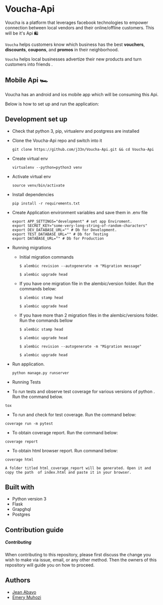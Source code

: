 # Voucha-Api

Voucha is a platform that leverages facebook technologies to empower connection between local vendors and their online/offline customers. This will be it's Api 🛍

`Voucha` helps customers know which business has the best **vouchers**, **discounts**, **coupons**, and **promos** in their neighborhood.

`Voucha` helps local businesses advertize their new products and turn customers into friends .

## Mobile Api 🏎

Voucha has an android and ios mobile app which will be consuming this Api.

Below is how to set up and run the application:

## Development set up

- Check that python 3, pip, virtualenv and postgress are installed

- Clone the Voucha-Api repo and switch into it
    ```
    git clone https://github.com/j33n/Voucha-Api.git && cd Voucha-Api
    ```
- Create virtual env

    ```
    virtualenv --python=python3 venv
    ```
    
- Activate virtual env

    ```
    source venv/bin/activate
    ```
    
- Install dependencies

    ```
    pip install -r requirements.txt
    ```
    
- Create Application environment variables and save them in .env file

    ```
    export APP_SETTINGS="development" # set app Enviroment.
    export SECRET_KEY="some-very-long-string-of-random-characters"
    export DEV_DATABASE_URL="" # Db for Development.
    export TEST_DATABASE_URL="" # Db for Testing
    export DATABASE_URL="" # Db for Production
    ```
    
- Running migrations

    - Initial migration commands
    
        ```
        $ alembic revision --autogenerate -m "Migration message"

        $ alembic upgrade head
        ```
        
    - If you have one migration file in the alembic/version folder. Run the commands below:
    
        ```
        $ alembic stamp head

        $ alembic upgrade head
        ```
        
    - If you have more than 2 migration files in the alembic/versions folder. Run the commands bellow
    
        ```
        $ alembic stamp head

        $ alembic upgrade head

        $ alembic revision --autogenerate -m "Migration message"
        
        $ alembic upgrade head
        ```
        
- Run application.

    ```
    python manage.py runserver
    ```
    
- Running Tests

 - To run tests and observe test coverage for various versions of python . Run the command below.
 
 ```
 tox
 ```
 
 - To run  and check for test coverage. Run the command below:
 
 ```
 coverage run -m pytest
 ```
 
 - To obtain coverage report. Run the command below:

 ```
 coverage report
 ```
 - To obtain html browser report. Run command below:
 ```
 coverage html
 ```
 ```
 A folder titled html_coverage_report will be generated. Open it and copy the path  of index.html and paste it in your browser.
 ```

## Built with
- Python version 3
- Flask
- Grapghql
- Postgres

## Contribution guide
##### Contributing

When contributing to this repository, please first discuss the change you wish to make via issue, email, or any other method.
Then the owners of this repository will guide you on how to proceed.

## Authors

- [Jean Abayo](https://twitter.com/JeanAbayo)
- [Emery Muhozi](https://twitter.com/EmeryMuhozi)

